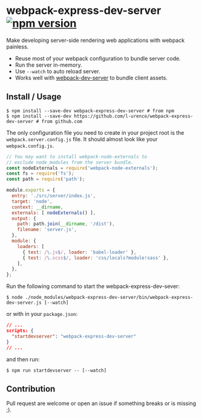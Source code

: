 # webpack-express-dev-server [![npm version](https://badge.fury.io/js/webpack-express-dev-server.svg)](https://badge.fury.io/js/webpack-express-dev-server)
Make developing server-side rendering web applications with webpack painless. 

* Reuse most of your webpack configuration to bundle server code.
* Run the server in-memory.
* Use `--watch` to auto reload server.
* Works well with [webpack-dev-server](https://github.com/webpack/webpack-dev-server) to bundle client assets.


## Install / Usage

```shell
$ npm install --save-dev webpack-express-dev-server # from npm
$ npm install --save-dev https://github.com/l-urence/webpack-express-dev-server # from github.com
```

The only configuration file you need to create in your project root is the `webpack.server.config.js` file. It should almost look like your `webpack.config.js`.

```javascript
// You may want to install webpack-node-externals to
// exclude node_modules from the server bundle.
const nodeExternals = require('webpack-node-externals');
const fs = require('fs');
const path = require('path');

module.exports = {
  entry: './src/server/index.js',
  target: 'node',
  context: __dirname,
  externals: [ nodeExternals() ],
  output: {
    path: path.join(__dirname, '/dist'),
    filename: 'server.js',
  },
  module: {
    loaders: [
      { test: /\.js$/, loader: 'babel-loader' },
      { test: /\.scss$/, loader: 'css/locals?module!sass' },
    ],
  },
};
```

Run the following command to start the webpack-express-dev-sever:

```shell
$ node ./node_modules/webpack-express-dev-server/bin/webpack-express-dev-server.js [--watch]
```

or with in your `package.json`:

```json
// ...
scripts: {
  "startdevserver": "webpack-express-dev-server"
}
// ... 
```

and then run:

```shell
$ npm run startdevserver -- [--watch]
```

## Contribution
Pull request are welcome or open an issue if something breaks or  is missing ;).
